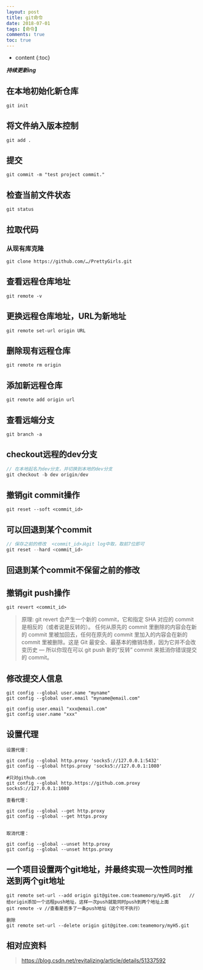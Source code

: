 ```yaml
---
layout: post
title: git命令
date: 2018-07-01
tags: [命令]
comments: true
toc: true
---
```


* content
{:toc}


***持续更新ing***



## 在本地初始化新仓库

```
git init
```

## 将文件纳入版本控制

```
git add .
```

## 提交

```
git commit -m "test project commit."
```

##  检查当前文件状态

```
git status
```



## 拉取代码

### 从现有库克隆

```
git clone https://github.com/…/PrettyGirls.git 
```
### 

## 查看远程仓库地址

```
git remote -v
```
## 更换远程仓库地址，URL为新地址

```
git remote set-url origin URL 
```
## 删除现有远程仓库
```
git remote rm origin 
```
## 添加新远程仓库
```
git remote add origin url 
```
## 查看远端分支

```
git branch -a
```

## checkout远程的dev分支
```java
// 在本地起名为dev分支，并切换到本地的dev分支
git checkout -b dev origin/dev 
```

## 撤销git commit操作
```
git reset --soft <commit_id>  
```
## 可以回退到某个commit
```java
// 保存之前的修改  <commit_id>从git log中取，取前7位即可
git reset --hard <commit_id> 
```
## 回退到某个commit不保留之前的修改

## 撤销git push操作
```
git revert <commit_id>
```
> 原理: git revert 会产生一个新的 commit，它和指定 SHA 对应的 commit 是相反的（或者说是反转的）。 任何从原先的 commit 里删除的内容会在新的 commit 里被加回去，任何在原先的 commit 里加入的内容会在新的 commit 里被删除。这是 Git 最安全、最基本的撤销场景，因为它并不会改变历史 — 所以你现在可以 git push 新的“反转” commit 来抵消你错误提交的 commit。

## 修改提交人信息
```
git config --global user.name "myname"
git config --global user.email "myname@email.com"

git config user.email "xxx@email.com"
git config user.name "xxx"
```

## 设置代理

```
设置代理：

git config --global http.proxy 'socks5://127.0.0.1:5432' 
git config --global https.proxy 'socks5://127.0.0.1:1080'
 
#只对github.com
git config --global http.https://github.com.proxy socks5://127.0.0.1:1080

查看代理：

git config --global --get http.proxy
git config --global --get https.proxy
 

取消代理：

git config --global --unset http.proxy
git config --global --unset https.proxy
```

## 一个项目设置两个git地址，并最终实现一次性同时推送到两个git地址

```
git remote set-url --add origin git@gitee.com:teamemory/myH5.git   //给origin添加一个远程push地址，这样一次push就能同时push到两个地址上面
git remote -v //查看是否多了一条push地址（这个可不执行）

删除
git remote set-url --delete origin git@gitee.com:teamemory/myH5.git
```



## 相对应资料

> <https://blog.csdn.net/revitalizing/article/details/51337592>

